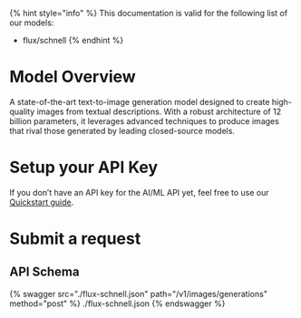 [#references:start]: <> ({ "template": "openapi" })
{% hint style="info" %}
This documentation is valid for the following list of our models:
* flux/schnell
{% endhint %}

# Model Overview
A state-of-the-art text-to-image generation model designed to create high-quality images from textual descriptions. With a robust architecture of 12 billion parameters, it leverages advanced techniques to produce images that rival those generated by leading closed-source models.

# Setup your API Key
If you don’t have an API key for the AI/ML API yet, feel free to use our [Quickstart guide](https://docs.aimlapi.com/quickstart/setting-up).

# Submit a request
## API Schema
{% swagger src="./flux-schnell.json" path="/v1/images/generations" method="post" %}
./flux-schnell.json
{% endswagger %}


[#references:end]: <> ({})